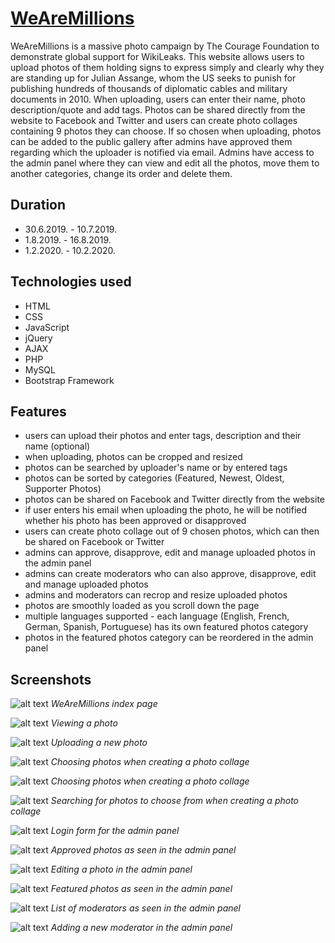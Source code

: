 # [WeAreMillions](https://wearemillions.org)

WeAreMillions is a massive photo campaign by The Courage Foundation to demonstrate global support for WikiLeaks. This website allows users to upload photos of them holding signs to express simply and clearly why they are standing up for Julian Assange, whom the US seeks to punish for publishing hundreds of thousands of diplomatic cables and military documents in 2010. When uploading, users can enter their name, photo description/quote and add tags. Photos can be shared directly from the website to Facebook and Twitter and users can create photo collages containing 9 photos they can choose. If so chosen when uploading, photos can be added to the public gallery after admins have approved them regarding which the uploader is notified via email. Admins have access to the admin panel where they can view and edit all the photos, move them to another categories, change its order and delete them.

## Duration
- 30.6.2019. - 10.7.2019.
- 1.8.2019. - 16.8.2019.
- 1.2.2020. - 10.2.2020.

## Technologies used
- HTML
- CSS
- JavaScript
- jQuery
- AJAX
- PHP
- MySQL
- Bootstrap Framework

## Features
- users can upload their photos and enter tags, description and their name (optional)
- when uploading, photos can be cropped and resized
- photos can be searched by uploader's name or by entered tags
- photos can be sorted by categories (Featured, Newest, Oldest, Supporter Photos)
- photos can be shared on Facebook and Twitter directly from the website
- if user enters his email when uploading the photo, he will be notified whether his photo has been approved or disapproved
- users can create photo collage out of 9 chosen photos, which can then be shared on Facebook or Twitter
- admins can approve, disapprove, edit and manage uploaded photos in the admin panel
- admins can create moderators who can also approve, disapprove, edit and manage uploaded photos
- admins and moderators can recrop and resize uploaded photos
- photos are smoothly loaded as you scroll down the page
- multiple languages supported - each language (English, French, German, Spanish, Portuguese) has its own featured photos category
- photos in the featured photos category can be reordered in the admin panel
 
## Screenshots

![alt text](https://github.com/fifi98/WeAreMillionsPublic/blob/master/screenshots/1.png?raw=true)
*WeAreMillions index page*

![alt text](screenshots/2.png)
*Viewing a photo*

![alt text](screenshots/3.png)
*Uploading a new photo*

![alt text](screenshots/4.png)
*Choosing photos when creating a photo collage*

![alt text](screenshots/5.png)
*Choosing photos when creating a photo collage*

![alt text](screenshots/6.png)
*Searching for photos to choose from when creating a photo collage*

![alt text](screenshots/7.png)
*Login form for the admin panel*

![alt text](screenshots/8.png)
*Approved photos as seen in the admin panel*

![alt text](screenshots/9.png)
*Editing a photo in the admin panel*

![alt text](screenshots/10.png)
*Featured photos as seen in the admin panel*

![alt text](screenshots/11.png)
*List of moderators as seen in the admin panel*

![alt text](screenshots/12.png)
*Adding a new moderator in the admin panel*
